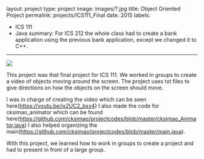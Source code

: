 layout: project
type: project
image: images/?.jpg
title: Object Oriented Project
permalink: projects/ICS111_Final
date: 2015
labels:
  - ICS 111
  - Java
summary: For ICS 212 the whole class had to create a bank application using the previous bank application, except we changed it to C++.
---

<img class="ui medium right floated rounded image" src="/images/?.jpg">

This project was that final project for ICS 111. We worked in groups to create a video of objects moving around the screen. The project uses txt files to give directions on how the objects on the screen should move.

I was in charge of creating the video which can be seen here(https://youtu.be/jx2UC2_bxx4) 
I also made the code for cksimao_animator which can be found here(https://github.com/cksimao/projectcodes/blob/master/cksimao_Animator.java)
I also helped organizing the main(https://github.com/cksimao/projectcodes/blob/master/main.java).

With this project, we learned how to work in groups to create a project and had to present in front of a large group.
